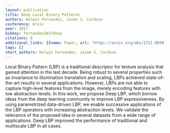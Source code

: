```yaml
---
layout: publication
title: Deep Local Binary Patterns
authors: Kelwin Fernandes, Jaime S. Cardoso
conference: Arxiv
year: 2017
bibkey: fernandes2017deep
citations: 8
additional_links: [{name: Paper, url: 'https://arxiv.org/abs/1711.06597'}]
tags: []
short_authors: Kelwin Fernandes, Jaime S. Cardoso
---
```

Local Binary Pattern (LBP) is a traditional descriptor for texture analysis
that gained attention in the last decade. Being robust to several properties
such as invariance to illumination translation and scaling, LBPs achieved
state-of-the-art results in several applications. However, LBPs are not able to
capture high-level features from the image, merely encoding features with low
abstraction levels. In this work, we propose Deep LBP, which borrow ideas from
the deep learning community to improve LBP expressiveness. By using
parametrized data-driven LBP, we enable successive applications of the LBP
operators with increasing abstraction levels. We validate the relevance of the
proposed idea in several datasets from a wide range of applications. Deep LBP
improved the performance of traditional and multiscale LBP in all cases.